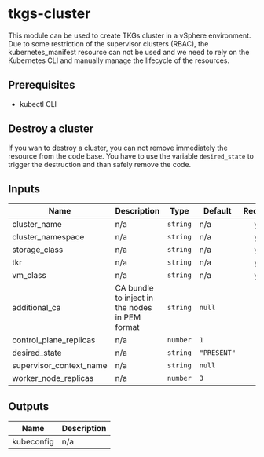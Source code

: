 # tkgs-cluster

This module can be used to create TKGs cluster in a vSphere environment. Due to some restriction of the supervisor clusters (RBAC), the kubernetes_manifest resource can not be used and we need to rely on the Kubernetes CLI and manually manage the lifecycle of the resources.

## Prerequisites

* kubectl CLI

## Destroy a cluster

If you wan to destroy a cluster, you can not remove immediately the resource from the code base. You have to use the variable `desired_state` to trigger the destruction and than safely remove the code.

<!-- BEGIN_TF_DOCS -->
<!-- This section will be overridden by terraform-docs. Do not change it.-->
## Inputs

| Name | Description | Type | Default | Required |
|------|-------------|------|---------|:--------:|
| cluster\_name | n/a | `string` | n/a | yes |
| cluster\_namespace | n/a | `string` | n/a | yes |
| storage\_class | n/a | `string` | n/a | yes |
| tkr | n/a | `string` | n/a | yes |
| vm\_class | n/a | `string` | n/a | yes |
| additional\_ca | CA bundle to inject in the nodes in PEM format | `string` | `null` | no |
| control\_plane\_replicas | n/a | `number` | `1` | no |
| desired\_state | n/a | `string` | `"PRESENT"` | no |
| supervisor\_context\_name | n/a | `string` | `null` | no |
| worker\_node\_replicas | n/a | `number` | `3` | no |

## Outputs

| Name | Description |
|------|-------------|
| kubeconfig | n/a |
<!-- END_TF_DOCS -->